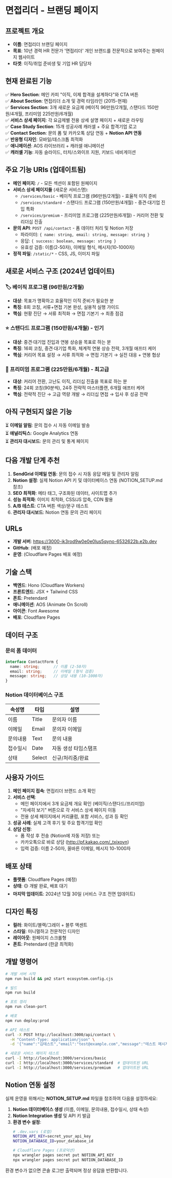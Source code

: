 # 면접리더 - 브랜딩 페이지

## 프로젝트 개요
- **이름**: 면접리더 브랜딩 페이지
- **목표**: 10년 경력 HR 전문가 '면접리더' 개인 브랜드를 전문적으로 보여주는 원페이지 웹사이트
- **타겟**: 이직/취업 준비생 및 기업 HR 담당자

## 현재 완료된 기능
✅ **Hero Section**: 메인 카피 "이직, 이제 합격을 설계하다"와 CTA 버튼  
✅ **About Section**: 면접리더 소개 및 경력 타임라인 (2015-현재)  
✅ **Services Section**: 3개 새로운 요금제 (베이직 96만원/2개월, 스탠다드 150만원/4개월, 프리미엄 225만원/6개월)  
✅ **서비스 상세 페이지**: 각 요금제별 전용 상세 설명 페이지 + 새로운 라우팅  
✅ **Case Study Section**: 15개 성공사례 캐러셀 + 주요 합격기업 로고  
✅ **Contact Section**: 문의 폼 및 카카오톡 상담 연동 + **Notion API 연동**  
✅ **반응형 디자인**: 모바일/데스크톱 최적화  
✅ **애니메이션**: AOS 라이브러리 + 캐러셀 애니메이션  
✅ **캐러셀 기능**: 자동 슬라이드, 터치/스와이프 지원, 키보드 네비게이션  

## 주요 기능 URIs (업데이트됨)
- **메인 페이지**: `/` - 모든 섹션이 포함된 원페이지
- **서비스 상세 페이지들** (새로운 서비스명):
  - `/services/basic` - 베이직 프로그램 (96만원/2개월) - 효율적 이직 준비
  - `/services/standard` - 스탠다드 프로그램 (150만원/4개월) - 중견·대기업 진입 특화
  - `/services/premium` - 프리미엄 프로그램 (225만원/6개월) - 커리어 전환 및 리더십 진출
- **문의 API**: `POST /api/contact` - 폼 데이터 처리 및 Notion 저장
  - 파라미터: `{ name: string, email: string, message: string }`
  - 응답: `{ success: boolean, message: string }`
  - 유효성 검증: 이름(2-50자), 이메일 형식, 메시지(10-1000자)
- **정적 파일**: `/static/*` - CSS, JS, 이미지 파일

## 새로운 서비스 구조 (2024년 업데이트)
### 🏷️ 베이직 프로그램 (96만원/2개월)
- **대상**: 목표가 명확하고 효율적인 이직 준비가 필요한 분
- **특징**: 8회 코칭, 서류+면접 기본 완성, 실용적 실행 가이드
- **핵심**: 현황 진단 → 서류 최적화 → 면접 기본기 → 최종 점검

### ⭐ 스탠다드 프로그램 (150만원/4개월) - 인기
- **대상**: 중견·대기업 진입과 연봉 상승을 목표로 하는 분
- **특징**: 16회 코칭, 중견·대기업 특화, 체계적 연봉 상승 전략, 3개월 애프터 케어
- **핵심**: 커리어 목표 설정 → 서류 최적화 → 면접 기본기 → 실전 대응 + 연봉 협상

### 💎 프리미엄 프로그램 (225만원/6개월) - 최고급
- **대상**: 커리어 전환, 고난도 이직, 리더십 진출을 목표로 하는 분
- **특징**: 24회 코칭(90분씩), 24주 전략적 마스터플랜, 6개월 애프터 케어
- **핵심**: 전략적 진단 → 고급 역량 개발 → 리더십 면접 → 입사 후 성공 전략

## 아직 구현되지 않은 기능
⏳ **이메일 알림**: 문의 접수 시 자동 이메일 발송  
⏳ **애널리틱스**: Google Analytics 연동  
⏳ **관리자 대시보드**: 문의 관리 및 통계 페이지  

## 다음 개발 단계 추천
1. **SendGrid 이메일 연동**: 문의 접수 시 자동 응답 메일 및 관리자 알림
2. **Notion 설정**: 실제 Notion API 키 및 데이터베이스 연동 (NOTION_SETUP.md 참조)
3. **SEO 최적화**: 메타 태그, 구조화된 데이터, 사이트맵 추가
4. **성능 최적화**: 이미지 최적화, CSS/JS 압축, CDN 활용
5. **A/B 테스트**: CTA 버튼 색상/문구 테스트
6. **관리자 대시보드**: Notion 연동 문의 관리 페이지

## URLs
- **개발 서버**: https://3000-ik3rod9w0e0e0lus5qyno-6532622b.e2b.dev
- **GitHub**: (배포 예정)
- **운영**: (Cloudflare Pages 배포 예정)

## 기술 스택
- **백엔드**: Hono (Cloudflare Workers)
- **프론트엔드**: JSX + Tailwind CSS
- **폰트**: Pretendard
- **애니메이션**: AOS (Animate On Scroll)
- **아이콘**: Font Awesome
- **배포**: Cloudflare Pages

## 데이터 구조

### 문의 폼 데이터
```typescript
interface ContactForm {
  name: string;      // 이름 (2-50자)
  email: string;     // 이메일 (형식 검증)
  message: string;   // 상담 내용 (10-1000자)
}
```

### Notion 데이터베이스 구조
| 속성명 | 타입 | 설명 |
|--------|------|------|
| 이름 | Title | 문의자 이름 |
| 이메일 | Email | 문의자 이메일 |  
| 문의내용 | Text | 문의 내용 |
| 접수일시 | Date | 자동 생성 타임스탬프 |
| 상태 | Select | 신규/처리중/완료 |

## 사용자 가이드
1. **메인 페이지 접속**: 면접리더 브랜드 소개 확인
2. **서비스 선택**: 
   - 메인 페이지에서 3개 요금제 개요 확인 (베이직/스탠다드/프리미엄)
   - "자세히 보기" 버튼으로 각 서비스 상세 페이지 이동
   - 전용 상세 페이지에서 커리큘럼, 포함 서비스, 성과 등 확인
3. **성공 사례**: 실제 고객 후기 및 주요 합격기업 확인
4. **상담 신청**: 
   - 폼 작성 후 전송 (Notion에 자동 저장) 또는
   - 카카오톡으로 바로 상담 (http://pf.kakao.com/_txixovn)
   - 입력 검증: 이름 2-50자, 올바른 이메일, 메시지 10-1000자

## 배포 상태
- **플랫폼**: Cloudflare Pages (예정)
- **상태**: 🟡 개발 완료, 배포 대기
- **마지막 업데이트**: 2024년 12월 30일 (서비스 구조 전면 업데이트)

## 디자인 특징
- **컬러**: 화이트/블랙/그레이 + 블루 액센트
- **스타일**: 미니멀하고 전문적인 디자인
- **레이아웃**: 원페이지 스크롤형
- **폰트**: Pretendard (한글 최적화)

## 개발 명령어
```bash
# 개발 서버 시작
npm run build && pm2 start ecosystem.config.cjs

# 빌드
npm run build

# 포트 정리
npm run clean-port

# 배포
npm run deploy:prod

# API 테스트
curl -X POST http://localhost:3000/api/contact \
  -H "Content-Type: application/json" \
  -d '{"name":"김테스트","email":"test@example.com","message":"테스트 메시지입니다. 충분히 긴 메시지입니다."}'

# 새로운 서비스 페이지 테스트
curl -I http://localhost:3000/services/basic
curl -I http://localhost:3000/services/standard  # 업데이트된 URL
curl -I http://localhost:3000/services/premium   # 업데이트된 URL
```

## Notion 연동 설정
실제 운영을 위해서는 **NOTION_SETUP.md** 파일을 참조하여 다음을 설정하세요:

1. **Notion 데이터베이스 생성** (이름, 이메일, 문의내용, 접수일시, 상태 속성)
2. **Notion Integration 생성** 및 API 키 발급
3. **환경 변수 설정**:
   ```bash
   # .dev.vars (로컬)
   NOTION_API_KEY=secret_your_api_key
   NOTION_DATABASE_ID=your_database_id
   
   # Cloudflare Pages (프로덕션)
   npx wrangler pages secret put NOTION_API_KEY
   npx wrangler pages secret put NOTION_DATABASE_ID
   ```

환경 변수가 없으면 콘솔 로그만 출력되며 정상 응답을 반환합니다.